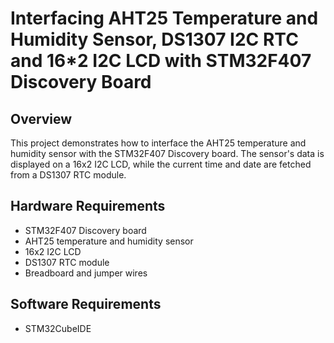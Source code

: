 # Interfacing AHT25 Temperature and Humidity Sensor, DS1307 I2C RTC and 16*2 I2C LCD with STM32F407 Discovery Board

## Overview
This project demonstrates how to interface the AHT25 temperature and humidity sensor with the STM32F407 Discovery board. The sensor's data is displayed on a 16x2 I2C LCD, while the current time and date are fetched from a DS1307 RTC module.

## Hardware Requirements
- STM32F407 Discovery board
- AHT25 temperature and humidity sensor
- 16x2 I2C LCD
- DS1307 RTC module
- Breadboard and jumper wires

## Software Requirements
- STM32CubeIDE
